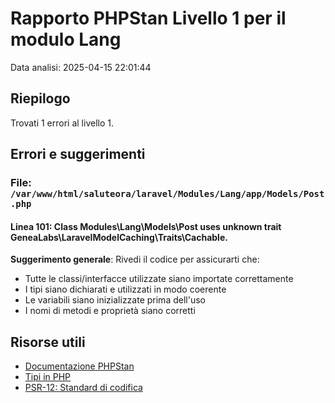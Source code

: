 # Rapporto PHPStan Livello 1 per il modulo Lang

Data analisi: 2025-04-15 22:01:44

## Riepilogo

Trovati 1 errori al livello 1.

## Errori e suggerimenti

### File: `/var/www/html/saluteora/laravel/Modules/Lang/app/Models/Post.php`

#### Linea 101: Class Modules\Lang\Models\Post uses unknown trait GeneaLabs\LaravelModelCaching\Traits\Cachable.

**Suggerimento generale**: Rivedi il codice per assicurarti che:
- Tutte le classi/interfacce utilizzate siano importate correttamente
- I tipi siano dichiarati e utilizzati in modo coerente
- Le variabili siano inizializzate prima dell'uso
- I nomi di metodi e proprietà siano corretti

## Risorse utili

- [Documentazione PHPStan](https://phpstan.org/user-guide/getting-started)
- [Tipi in PHP](https://www.php.net/manual/en/language.types.declarations.php)
- [PSR-12: Standard di codifica](https://www.php-fig.org/psr/psr-12/)
